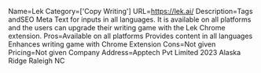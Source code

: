 Name=Lek
Category=['Copy Writing']
URL=https://lek.ai/
Description=Tags andSEO Meta Text for inputs in all languages. It is available on all platforms and the users can upgrade their writing game with the Lek Chrome extension.
Pros=Available on all platforms Provides content in all languages Enhances writing game with Chrome Extension
Cons=Not given
Pricing=Not given
Company Address=Apptech Pvt Limited 2023 Alaska Ridge Raleigh NC
